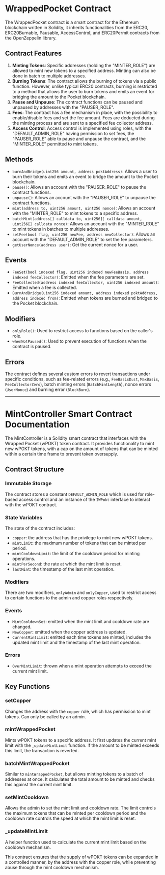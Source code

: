 # WrappedPocket Contract

The WrappedPocket contract is a smart contract for the Ethereum blockchain written in Solidity, it inherits functionalities from the ERC20, ERC20Burnable, Pausable, AccessControl, and ERC20Permit contracts from the OpenZeppelin library.

## Contract Features

1. **Minting Tokens**: Specific addresses (holding the "MINTER_ROLE") are allowed to mint new tokens to a specified address. Minting can also be done in batch to multiple addresses.
2. **Burning Tokens**: The contract allows the burning of tokens via a public function. However, unlike typical ERC20 contracts, burning is restricted to a method that allows the user to burn tokens and emits an event for bridging the amount to the Pocket blockchain.
3. **Pause and Unpause**: The contract functions can be paused and unpaused by addresses with the "PAUSER_ROLE".
4. **Fees**: The contract has a fee mechanism in place, with the possibility to enable/disable fees and set the fee amount. Fees are deducted during the minting process and are sent to a specified fee collector address.
5. **Access Control**: Access control is implemented using roles, with the "DEFAULT_ADMIN_ROLE" having permission to set fees, the "PAUSER_ROLE" able to pause and unpause the contract, and the "MINTER_ROLE" permitted to mint tokens.

## Methods

- `burnAndBridge(uint256 amount, address poktAddress)`: Allows a user to burn their tokens and emits an event to bridge the amount to the Pocket blockchain.
- `pause()`: Allows an account with the "PAUSER_ROLE" to pause the contract functions.
- `unpause()`: Allows an account with the "PAUSER_ROLE" to unpause the contract functions.
- `mint(address to, uint256 amount, uint256 nonce)`: Allows an account with the "MINTER_ROLE" to mint tokens to a specific address.
- `batchMint(address[] calldata to, uint256[] calldata amount, uint256[] calldata nonce)`: Allows an account with the "MINTER_ROLE" to mint tokens in batches to multiple addresses.
- `setFee(bool flag, uint256 newFee, address newCollector)`: Allows an account with the "DEFAULT_ADMIN_ROLE" to set the fee parameters.
- `getUserNonce(address user)`: Get the current nonce for a user.
  
## Events

- `FeeSet(bool indexed flag, uint256 indexed newFeeBasis, address indexed feeCollector)`: Emitted when the fee parameters are set.
- `FeeCollected(address indexed feeCollector, uint256 indexed amount)`: Emitted when a fee is collected.
- `BurnAndBridge(uint256 indexed amount, address indexed poktAddress, address indexed from)`: Emitted when tokens are burned and bridged to the Pocket blockchain.

## Modifiers

- `onlyRole()`: Used to restrict access to functions based on the caller's role.
- `whenNotPaused()`: Used to prevent execution of functions when the contract is paused.

## Errors

The contract defines several custom errors to revert transactions under specific conditions, such as fee-related errors (e.g., `FeeBasisDust`, `MaxBasis`, `FeeCollectorZero`), batch minting errors (`BatchMintLength`), nonce errors (`UserNonce`) and burning error (`BlockBurn`).

---

# MintController Smart Contract Documentation

The MintController is a Solidity smart contract that interfaces with the Wrapped Pocket (wPOKT) token contract. It provides functionality to mint new wPOKT tokens, with a cap on the amount of tokens that can be minted within a certain time frame to prevent token oversupply.

## Contract Structure

### Immutable Storage

The contract stores a constant `DEFAULT_ADMIN_ROLE` which is used for role-based access control and an instance of the `IWPokt` interface to interact with the wPOKT contract.

### State Variables

The state of the contract includes:
- `copper`: the address that has the privilege to mint new wPOKT tokens.
- `mintLimit`: the maximum number of tokens that can be minted per period.
- `mintCooldownLimit`: the limit of the cooldown period for minting operations.
- `mintPerSecond`: the rate at which the mint limit is reset.
- `lastMint`: the timestamp of the last mint operation.

### Modifiers

There are two modifiers, `onlyAdmin` and `onlyCopper`, used to restrict access to certain functions to the admin and copper roles respectively.

### Events

- `MintCooldownSet`: emitted when the mint limit and cooldown rate are changed.
- `NewCopper`: emitted when the copper address is updated.
- `CurrentMintLimit`: emitted each time tokens are minted, includes the updated mint limit and the timestamp of the last mint operation.

### Errors

- `OverMintLimit`: thrown when a mint operation attempts to exceed the current mint limit.

## Key Functions

### setCopper

Changes the address with the `copper` role, which has permission to mint tokens. Can only be called by an admin.

### mintWrappedPocket

Mints wPOKT tokens to a specific address. It first updates the current mint limit with the `_updateMintLimit` function. If the amount to be minted exceeds this limit, the transaction is reverted.

### batchMintWrappedPocket

Similar to `mintWrappedPocket`, but allows minting tokens to a batch of addresses at once. It calculates the total amount to be minted and checks this against the current mint limit.

### setMintCooldown

Allows the admin to set the mint limit and cooldown rate. The limit controls the maximum tokens that can be minted per cooldown period and the cooldown rate controls the speed at which the mint limit is reset.

### _updateMintLimit

A helper function used to calculate the current mint limit based on the cooldown mechanism.

This contract ensures that the supply of wPOKT tokens can be expanded in a controlled manner, by the address with the copper role, while preventing abuse through the mint cooldown mechanism.

